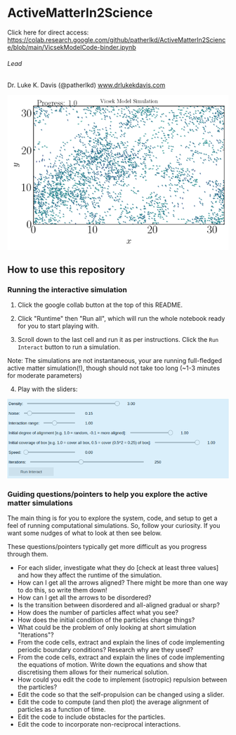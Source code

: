 # ActiveMatterIn2Science

Click here for direct access: https://colab.research.google.com/github/patherlkd/ActiveMatterIn2Science/blob/main/VicsekModelCode-binder.ipynb

###### Lead 
Dr. Luke K. Davis (@patherlkd) www.drlukekdavis.com

![Alt text](./sample.png?raw=true "What the simulation looks like")

## How to use this repository

### Running the interactive simulation

1. Click the google collab button at the top of this README.

2. Click "Runtime" then "Run all", which will run the whole notebook ready for you to start playing with.

3. Scroll down to the last cell and run it as per instructions. Click the ``Run Interact`` button to run a simulation.

Note: The simulations are not instantaneous, your are running full-fledged active matter simulation(!), though should not take too long (~1-3 minutes for moderate parameters)

4. Play with the sliders:
  
  
![Alt text](./sliders.png?raw=true "What the simulation looks like")

### Guiding questions/pointers to help you explore the active matter simulations

The main thing is for you to explore the system, code, and setup to get a feel of running computational simulations. So, follow your curiosity. If you want some nudges of what to look at then see below.

These questions/pointers typically get more difficult as you progress through them.

+ For each slider, investigate what they do [check at least three values] and how they affect the runtime of the simulation.
+ How can I get all the arrows aligned? There might be more than one way to do this, so write them down!
+ How can I get all the arrows to be disordered?
+ Is the transition between disordered and all-aligned gradual or sharp?
+ How does the number of particles affect what you see?
+ How does the initial condition of the particles change things?
+ What could be the problem of only looking at short simulation "Iterations"?
+ From the code cells, extract and explain the lines of code implementing periodic boundary conditions? Research why are they used?
+ From the code cells, extract and explain the lines of code implementing the equations of motion. Write down the equations and show that discretising them allows for their numerical solution.
+ How could you edit the code to implement (isotropic) repulsion between the particles?
+ Edit the code so that the self-propulsion can be changed using a slider.
+ Edit the code to compute (and then plot) the average alignment of particles as a function of time.
+ Edit the code to include obstacles for the particles.
+ Edit the code to incorporate non-reciprocal interactions.
